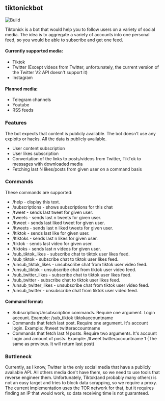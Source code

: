 ## tiktonickbot

![Build](https://github.com/akorchyn/tiktonickbot/actions/workflows/rust.yml/badge.svg)

Tiktonick is a bot that would help you to follow users on a variety of social media. 
The idea is to aggregate a variety of accounts into one personal feed, so you would be able to subscribe and get one feed.

#### Currently supported media:
* Tiktok
* Twitter (Except videos from Twitter, unfortunately, the current version of the Twitter V2 API doesn't support it)
* Instagram

#### Planned media:
* Telegram channels
* Youtube
* RSS feeds


### Features
The bot expects that content is publicly available. The bot doesn't use any exploits or hacks. All the data is publicly available.

* User content subscription 
* User likes subscription
* Convertation of the links to posts/videos from Twitter, TikTok to messages with downloaded media
* Fetching last N likes/posts from given user on a command basis  

### Commands
These commands are supported:
* /help - display this text.
* /subscriptions - shows subscriptions for this chat
* /tweet - sends last tweet for given user.
* /tweets - sends last n tweets for given user.
* /ltweet - sends last liked tweet for given user.
* /ltweets - sends last n liked tweets for given user.
* /ltiktok - sends last like for given user.
* /ltiktoks - sends last n likes for given user.
* /tiktok - sends last video for given user.
* /tiktoks - sends last n videos for given user.
* /sub_tiktok_likes - subscribe chat to tiktok user likes feed.
* /sub_tiktok - subscribe chat to tiktok user likes feed.
* /unsub_tiktok_likes - unsubscribe chat from tiktok user video feed.
* /unsub_tiktok - unsubscribe chat from tiktok user video feed.
* /sub_twitter_likes - subscribe chat to tiktok user likes feed.
* /sub_twitter - subscribe chat to tiktok user likes feed.
* /unsub_twitter_likes - unsubscribe chat from tiktok user video feed.
* /unsub_twitter - unsubscribe chat from tiktok user video feed.

#### Command format:
* Subscription/Unsubscription commands. Require one argument. Login account.
Example: /sub_tiktok tiktokaccountname
* Commands that fetch last post. Require one argument. It's account login.
Example: /ltweet twitteraccountname
* Commands that fetch last N posts. Require two arguments. It's account login and amount of posts.
Example: /ltweet twitteraccountname 1 (The same as previous. It will return last post)


### Bottleneck
Currently, as I know, Twitter is the only social media that have a publicly available API. 
All others media don't have them, so we need to use tools that reverse engineer them. 
Unfortunately, Tiktok(and probably many others) is not an easy target  and tries to block data scrapping, so we require a proxy. 
The current implementation uses the TOR network for that, but it requires finding an IP that would work, so data receiving time is not guaranteed.  
